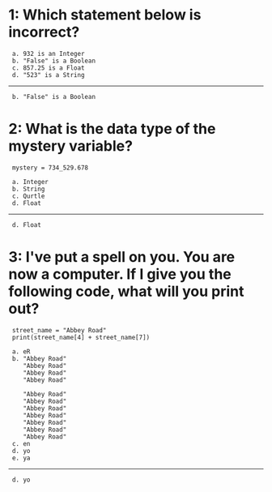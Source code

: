 # 1: Which statement below is incorrect?
```
 a. 932 is an Integer
 b. "False" is a Boolean
 c. 857.25 is a Float
 d. "523" is a String
```
---
```
 b. "False" is a Boolean
```

# 2: What is the data type of the mystery variable?
```
 mystery = 734_529.678
```
```
 a. Integer
 b. String
 c. Qurtle
 d. Float
```
---
```
 d. Float
```

# 3: I've put a spell on you. You are now a computer. If I give you the following code, what will you print out?
```
 street_name = "Abbey Road"
 print(street_name[4] + street_name[7])
```
```
 a. eR
 b. "Abbey Road"
    "Abbey Road"
    "Abbey Road"
    "Abbey Road"
 
    "Abbey Road"
    "Abbey Road"
    "Abbey Road"
    "Abbey Road"
    "Abbey Road"
    "Abbey Road"
    "Abbey Road"
 c. en
 d. yo
 e. ya

```
---
```
 d. yo
```
